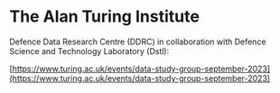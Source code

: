 # The Alan Turing Institute

Defence Data Research Centre (DDRC) in collaboration with Defence Science and Technology Laboratory (Dstl):

[https://www.turing.ac.uk/events/data-study-group-september-2023](https://www.turing.ac.uk/events/data-study-group-september-2023)
